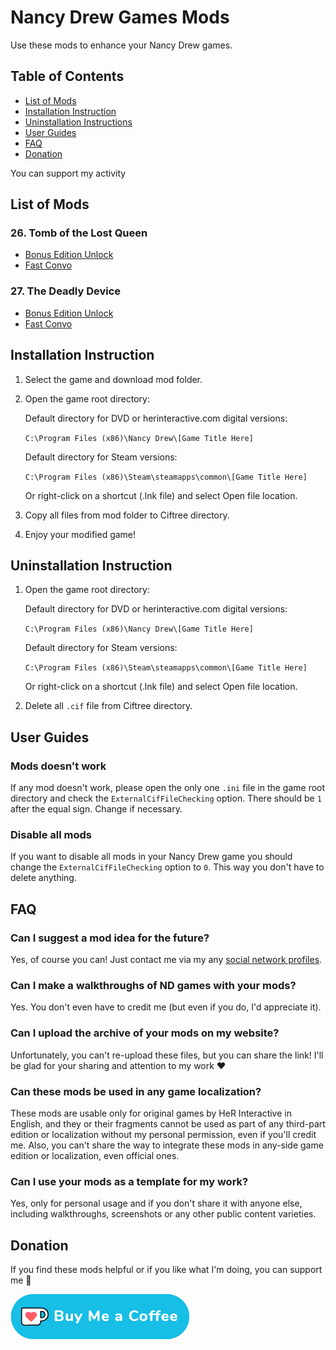 # Nancy Drew Games Mods

Use these mods to enhance your Nancy Drew games.

## Table of Contents
- [List of Mods](#list-of-mods)
- [Installation Instruction](#installation-instruction)
- [Uninstallation Instructions](#uninstallation-instructions)
- [User Guides](#user-guides)
- [FAQ](#faq)
- [Donation](#donations)

You can support my activity

## List of Mods

### 26. Tomb of the Lost Queen

- [Bonus Edition Unlock](https://github.com/loinik/nd-mods/tree/main/26%20TMB/Bonus%20Edition%20Unlock)
- [Fast Convo](https://github.com/loinik/nd-mods/tree/main/26%20TMB/Fast%20Convo)

### 27. The Deadly Device

- [Bonus Edition Unlock](https://github.com/loinik/nd-mods/tree/main/27%20DED/Bonus%20Edition%20Unlock)
- [Fast Convo](https://github.com/loinik/nd-mods/tree/main/27%20DED/Fast%20Convo)

## Installation Instruction

1. Select the game and download mod folder.

2. Open the game root directory:

    Default directory for DVD or herinteractive.com digital versions:

    `C:\Program Files (x86)\Nancy Drew\[Game Title Here]`

    Default directory for Steam versions:

    `C:\Program Files (x86)\Steam\steamapps\common\[Game Title Here]`

    Or right-click on a shortcut (.lnk file) and select Open file 
    location.

3. Copy all files from mod folder to Ciftree directory.

4. Enjoy your modified game!

## Uninstallation Instruction

1. Open the game root directory:

    Default directory for DVD or herinteractive.com digital versions:

    `C:\Program Files (x86)\Nancy Drew\[Game Title Here]`

    Default directory for Steam versions:

    `C:\Program Files (x86)\Steam\steamapps\common\[Game Title Here]`

    Or right-click on a shortcut (.lnk file) and select Open file 
    location.

3. Delete all `.cif` file from Ciftree directory.

## User Guides

### Mods doesn't work

If any mod doesn't work, please open the only one `.ini` file in the game root directory and check the `ExternalCifFileChecking` option. There should be `1` after the equal sign. Change if necessary.

### Disable all mods

If you want to disable all mods in your Nancy Drew game you should change the `ExternalCifFileChecking` option to `0`. This way you don't have to delete anything.

## FAQ

### Can I suggest a mod idea for the future?

Yes, of course you can! Just contact me via my any [social network profiles](https://linktr.ee/loinik).

### Can I make a walkthroughs of ND games with your mods?

Yes. You don't even have to credit me (but even if you do, I'd appreciate it).

### Can I upload the archive of your mods on my website?

Unfortunately, you can't re-upload these files, but you can share the link! I'll be glad for your sharing and attention to my work ❤️

### Can these mods be used in any game localization?

These mods are usable only for original games by HeR Interactive in English, and they or their fragments cannot be used as part of any third-part edition or localization without my personal permission, even if you'll credit me. Also, you can't share the way to integrate these mods in any-side game edition or localization, even official ones.

### Can I use your mods as a template for my work?

Yes, only for personal usage and if you don't share it with anyone else, including walkthroughs, screenshots or any other public content varieties.

## Donation

If you find these mods helpful or if you like what I'm doing, you can support me 🫶

[![paypal](https://github.com/loinik/nd-mods/blob/main/images/kofi1.png)](https://ko-fi.com/loinik)